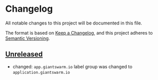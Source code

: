 # Changelog

All notable changes to this project will be documented in this file.

The format is based on [Keep a Changelog](https://keepachangelog.com/en/1.0.0/),
and this project adheres to [Semantic Versioning](https://semver.org/spec/v2.0.0.html).

## [Unreleased]

- changed: `app.giantswarm.io` label group was changed to `application.giantswarm.io`

[Unreleased]: https://github.com/giantswarm/aws-vpc-operator/tree/main
